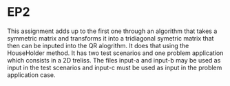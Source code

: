 # EP2

This assignment adds up to the first one through an algorithm that takes a symmetric matrix and transforms it into a tridiagonal symetric matrix that then can be inputed into the QR alogrithm. It does that using the HouseHolder method. It has two test scenarios and one problem application which consists in a 2D treliss. The files input-a and input-b may be used as input in the test scenarios and input-c must be used as input in the problem application case.
